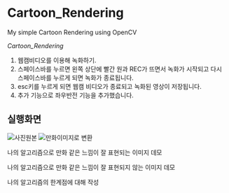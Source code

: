 # Cartoon_Rendering
My simple Cartoon Rendering using OpenCV

*Cartoon_Rendering*
1. 웹캠비디오를 이용해 녹화하기.
2. 스페이스바를 누르면 왼쪽 상단에 빨간 원과 REC가 뜨면서 녹화가 시작되고 다시 스페이스바를 누르게 되면 녹화가 종료됩니다.
3. esc키를 누르게 되면 웹캠 비디오가 종료되고 녹화된 영상이 저장됩니다. 
4. 추가 기능으로 좌우반전 기능을 추가했습니다.

## 실행화면
![사진원본](cartoon_rendering_original.png)
![만화이미지로 변환](cartoon_rendering_result.png)


나의 알고리즘으로 만화 같은 느낌이 잘 표현되는 이미지 데모

나의 알고리즘으로 만화 같은 느낌이 잘 표현되지 않는 이미지 데모

나의 알고리즘의 한계점에 대해 작성
